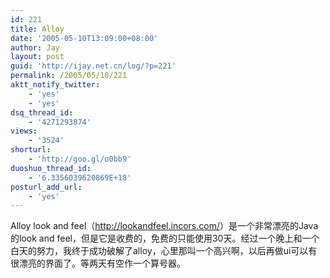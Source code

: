 ```yaml
---
id: 221
title: Alloy
date: '2005-05-10T13:09:00+08:00'
author: Jay
layout: post
guid: 'http://ijay.net.cn/log/?p=221'
permalink: /2005/05/10/221
aktt_notify_twitter:
    - 'yes'
    - 'yes'
dsq_thread_id:
    - '4271293874'
views:
    - '3524'
shorturl:
    - 'http://goo.gl/o0bb9'
duoshuo_thread_id:
    - '6.3356039620869E+18'
posturl_add_url:
    - 'yes'
---
```


Alloy look and feel（<a href="http://lookandfeel.incors.com/">http://lookandfeel.incors.com/</a>）是一个非常漂亮的Java的look and feel，但是它是收费的，免费的只能使用30天。经过一个晚上和一个白天的努力，我终于成功破解了alloy，心里那叫一个高兴啊，以后再做ui可以有很漂亮的界面了。等两天有空作一个算号器。